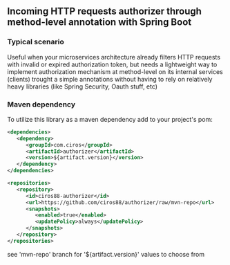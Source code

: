 ## Incoming HTTP requests authorizer through method-level annotation with Spring Boot

### Typical scenario

Useful when your microservices architecture already filters HTTP requests with invalid or expired authorization token, but needs a lightweight way to implement authorization mechanism at method-level on its internal services (clients) trought a simple annotations without having to rely on relatively heavy libraries (like Spring Security, Oauth stuff, etc)

### Maven dependency

To utilize this library as a maven dependency add to your project's pom:

```xml
<dependencies>
   <dependency>
      <groupId>com.ciros</groupId>
      <artifactId>authorizer</artifactId>
      <version>${artifact.version}</version>
   </dependency>
</dependencies>

<repositories>
   <repository>
      <id>ciros88-authorizer</id>
      <url>https://github.com/ciros88/authorizer/raw/mvn-repo</url>
      <snapshots>
         <enabled>true</enabled>
         <updatePolicy>always</updatePolicy>
      </snapshots>
   </repository>
</repositories>
```

see 'mvn-repo' branch for '${artifact.version}' values to choose from
